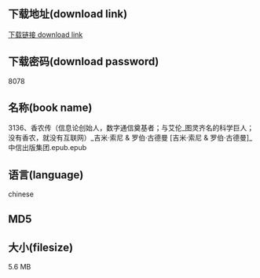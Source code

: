 ## 下载地址(download link)
[下载链接 download link](https://voluble-croquembouche-d321dc.netlify.app/?s=3136%E3%80%81%E9%A6%99%E5%86%9C%E4%BC%A0%EF%BC%88%E4%BF%A1%E6%81%AF%E8%AE%BA%E5%88%9B%E5%A7%8B%E4%BA%BA%EF%BC%8C%E6%95%B0%E5%AD%97%E9%80%9A%E4%BF%A1%E5%A5%A0%E5%9F%BA%E8%80%85%EF%BC%9B%E4%B8%8E%E8%89%BE%E4%BC%A6_%E5%9B%BE%E7%81%B5%E9%BD%90%E5%90%8D%E7%9A%84%E7%A7%91%E5%AD%A6%E5%B7%A8%E4%BA%BA%EF%BC%9B%E6%B2%A1%E6%9C%89%E9%A6%99%E5%86%9C%EF%BC%8C%E5%B0%B1%E6%B2%A1%E6%9C%89%E4%BA%92%E8%81%94%E7%BD%91%EF%BC%89_%E5%90%89%E7%B1%B3%C2%B7%E7%B4%A2%E5%B0%BC+%26+%E7%BD%97%E4%BC%AF%C2%B7%E5%8F%A4%E5%BE%B7%E6%9B%BC+%5B%E5%90%89%E7%B1%B3%C2%B7%E7%B4%A2%E5%B0%BC+%26+%E7%BD%97%E4%BC%AF%C2%B7%E5%8F%A4%E5%BE%B7%E6%9B%BC%5D_%E4%B8%AD%E4%BF%A1%E5%87%BA%E7%89%88%E9%9B%86%E5%9B%A2.epub)

## 下载密码(download password)
8078

## 名称(book name)
3136、香农传（信息论创始人，数字通信奠基者；与艾伦_图灵齐名的科学巨人；没有香农，就没有互联网）_吉米·索尼 & 罗伯·古德曼 [吉米·索尼 & 罗伯·古德曼]_中信出版集团.epub.epub

## 语言(language)
chinese

## MD5


## 大小(filesize)
5.6 MB
